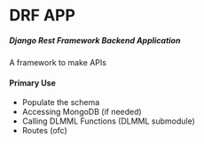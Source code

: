 # DRF APP

##### Django Rest Framework Backend Application 
A framework to make APIs

#### Primary Use
- Populate the schema 
- Accessing MongoDB (if needed)
- Calling DLMML Functions (DLMML submodule)
- Routes (ofc)
